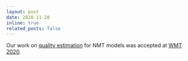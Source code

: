 ```yaml
---
layout: post
date: 2020-11-20
inline: true
related_posts: false
---
```

Our work on [quality estimation](https://aclanthology.org/2020.wmt-1.113/) for NMT models was accepted at [WMT 2020](https://www.statmt.org/wmt20/index.html).